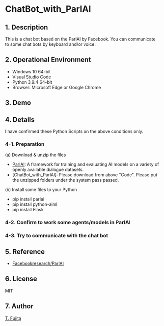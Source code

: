 # ChatBot_with_ParlAI

## 1. Description
This is a chat bot based on the ParlAI by Facebook. You can communicate to some chat bots by keyboard and/or voice.

## 2. Operational Environment
- Windows 10 64-bit
- Visual Studio Code
- Python 3.9.4 64-bit
- Browser: Microsoft Edge or Google Chrome

## 3. Demo

## 4. Details
I have confirmed these Python Scripts on the above conditions only. 
### 4-1. Preparation
(a) Download & unzip the files
- [ParlAI](https://github.com/facebookresearch/parlai): A framework for training and evaluating AI models on a variety of openly available dialogue datasets.
- [ChatBot_with_ParlAI]: Please download from above "Code".
Please put the unzipped folders under the system pass passed. 

(b) Install some files to your Python
- pip install parlai
- pip install python-aiml
- pip install Flask

### 4-2. Confirm to work some agents/models in ParlAI


### 4-3. Try to communicate with the chat bot

## 5. Reference
- [Facebookresearch/ParlAI](https://github.com/facebookresearch/parlai)

## 6. License
MIT

## 7. Author
[T. Fujita](https://github.com/To-Fujita)
